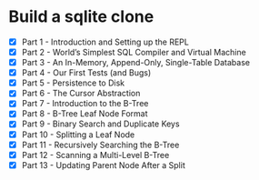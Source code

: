 # Build a sqlite clone
- [x] Part 1 - Introduction and Setting up the REPL
- [x] Part 2 - World’s Simplest SQL Compiler and Virtual Machine
- [x] Part 3 - An In-Memory, Append-Only, Single-Table Database
- [x] Part 4 - Our First Tests (and Bugs)
- [x] Part 5 - Persistence to Disk
- [x] Part 6 - The Cursor Abstraction
- [x] Part 7 - Introduction to the B-Tree
- [x] Part 8 - B-Tree Leaf Node Format
- [x] Part 9 - Binary Search and Duplicate Keys
- [x] Part 10 - Splitting a Leaf Node
- [x] Part 11 - Recursively Searching the B-Tree
- [x] Part 12 - Scanning a Multi-Level B-Tree
- [x] Part 13 - Updating Parent Node After a Split
